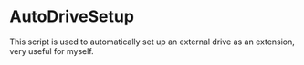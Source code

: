 # AutoDriveSetup
This script is used to automatically set up an external drive as an extension, very useful for myself.

